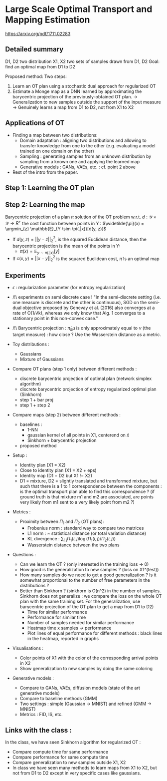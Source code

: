 # Large Scale Optimal Transport and Mapping Estimation

https://arxiv.org/pdf/1711.02283

## Detailed summary

D1, D2 two distribution
X1, X2 two sets of samples drawn from D1, D2
Goal: find an optimal map from D1 to D2

Proposed method:
Two steps:
1. Learn an OT plan using a stochastic dual approach for regularized OT
2. Estimate a Monge map as a DNN learned by approximating the barycentric projection of the previously-obtained OT plan.
    -> Generalization to new samples outside the support of the input measure
    -> Genuinely learns a map from D1 to D2, not from X1 to X2

## Applications of OT

- Finding a map between two distributions:
    - Domain adaptation : aligning two distributions and allowing to transfer knowledge from one to the other (e.g. evaluating a model trained on one domain on the other)
    - Sampling : generating samples from an unknown distribution by sampling from a known one and applying the learned map
    - Generative models : GANs, VAEs, etc. : cf. point 2 above
- Rest of the intro from the paper.

## Step 1: Learning the OT plan

## Step 2: Learning the map

Barycentric projection of a plan $\pi$ solution of the OT problem w.r.t. $d :  \mathcal{Y} \times \mathcal{Y} \rightarrow R^+$ the cost function between points in Y :
    $\widetilde{\pi}(x) = \argmin_{z} \mathbb{E}_{Y \sim \pi(.|x)}[d(y, z)]$

- If $d(y, z) = ||y - z||_2^2$, is the squared Euclidean distance, then the barycentric projection is the mean of the points in Y:
    - $\widetilde{\pi}(x) = \mathbb{E}_{y \sim \pi(.|x)}[y]$
- If $c(x, y) = ||x - y||_2^2$ is the squared Euclidean cost, $\widetilde{\pi}$ is an optimal map

## Experiments

- $\epsilon$ : regularization parameter (for entropy regularization)

- /!\ experiments on semi discrete case ! "In the semi-discrete setting (i.e. one measure is discrete and the other is continuous), SGD on the semi-dual objective proposed by Genevay et al. (2016) also converges at a rate of O(1/√k), whereas we only know that Alg. 1 converges to a stationary point in this non-convex case."

- /!\ Barycentric projection : $\widetilde{\pi}_{\#}\mu$ is only approximately equal to $\nu$ (the target measure) : how close ? Use the Wasserstein distance as a metric.

- Toy distributions :
    - Gaussians
    - Mixture of Gaussians

- Compare OT plans (step 1 only) between different methods :
    - discrete barycentric projection of optimal plan (network simplex algorithm)
    - discrete barycentric projection of entropy regularized optimal plan (Sinkhorn)
    - step 1 + bar proj
    - step 1 + step 2

- Compare maps (step 2) between different methods :
    - baselines :
        - 1-NN
        - gaussian kernel of all points in X1, centerend on $\widetilde{x}$
        - Sinkhorn + barycentric projection
    - proposed method

- Setup :
    - Identity plan (X1 = X2)
    - Close to identity plan (X1 = X2 + eps)
    - Identity map (D1 = D2 but X1 != X2)
    - D1 = mixture, D2 = slightly translated and transformed mixture, but such that there is a 1 to 1 correspondence between the components : is the optimal transport plan able to find this correspondence ? (if ground truth is that mixture m1 and m2 are associated, are points very likely from m1 sent to a very likely point from m2 ?)

- Metrics :
    - Proximity between $\Pi_1$ and $\Pi_2$ (OT plans):
        - Frobenius norm : standard way to compare two matrices
        - L1 norm : ~ statistical distance (or total variation distance)
        - KL divergence : $\sum_{i,j} \Pi_1(i,j) \log(\Pi_1(i,j) / \Pi_2(i,j))$
        - Wasserstein distance between the two plans

- Questions :
    - Can we learn the OT ? (only interested in the training loss -> 0)
    - How good is the generalization to new samples ? (loss on X1^(test))
    - How many samples do we need to get a good generalization ? Is it somewhat proportional to the number of free parameters in the distributions ?
    - Better than Sinkhorn ? (sinkhorn is O(n^2) in the number of samples. Sinkhorn does not generalize : we compare the loss on the whole OT plan with the same training set. For the generalization, use barycentric projection of the OT plan to get a map from D1 to D2)
        - Time for similar performance
        - Performance for similar time
        - Number of samples needed for similar performance
        - Heatmap time x samples -> performance
        - Plot lines of equal performance for different methods : black lines in the heatmap, reported in graphs

- Visualisations :
    - Color points of X1 with the color of the corresponding arrival points in X2
    - Show generalization to new samples by doing the same coloring

- Generative models :
    - Compare to GANs, VAEs, diffusion models (state of the art generative models)
    - Compare to baseline methods (GMM)
    - Two settings : simple (Gaussian -> MNIST) and refined (GMM -> MNIST)
    - Metrics : FID, IS, etc.

## Links with the class :

In the class, we have seen Sinkhorn algorithm for regularized OT :
- Compare compute time for same performance
- Compare performance for same compute time
- Compare generalization to new samples outside X1, X2
- In class we have seen many methods to learn maps from X1 to X2, but not from D1 to D2 except in very specific cases like gaussians.